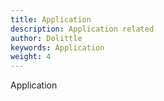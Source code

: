 ```yaml
---
title: Application
description: Application related
author: Dolittle
keywords: Application
weight: 4
---
```


Application